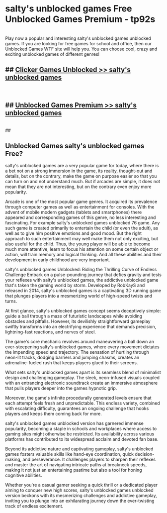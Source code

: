 # salty's unblocked games  Free Unblocked Games Premium - tp92s <br>
<br>
Play now a popular and interesting salty's unblocked games unblocked games. If you are looking for free games for school and office, then our Unblocked Games WTF site will help you. You can choose cool, crazy and exciting unblocked games of different genres!


## ##  [Clicker Games Unblocked >> salty's unblocked games](https://lesson1.guru?title=salty's_unblocked_games)
  <br>

##  ## [Unblocked Games Premium >> salty's unblocked games](https://lesson1.guru?title=salty's_unblocked_games)
  <br>
  ##



## Unblocked Games salty's unblocked games Free?

salty's unblocked games are a very popular game for today, where there is a bet not on a strong immersion in the game, its reality, thought-out and details, but on the contrary, make the game on purpose easier so that you can turn on and not understand much. But if arcades are simple, it does not mean that they are not interesting, but on the contrary even enjoy more popularity.

Arcade is one of the most popular game genres. It acquired its prevalence through computer games as well as entertainment for consoles. With the advent of mobile modern gadgets (tablets and smartphones) there appeared and corresponding games of this genre, no less interesting and fascinating. For example salty's unblocked games unblocked 76 game. Any such game is created primarily to entertain the child (or even the adult), as well as to give him positive emotions and good mood. But the right approach to such entertainment may well make them not only exciting, but also useful for the child. Thus, the young player will be able to become much more attentive, learn to focus his attention on some certain object or action, will train memory and logical thinking. And all these abilities and their development in early childhood are very important.

salty's unblocked games Unblocked: Riding the Thrilling Curve of Endless Challenge
Embark on a pulse-pounding journey that defies gravity and tests your reflexes with salty's unblocked games, the addictive unblocked game that's taken the gaming world by storm. Developed by RobKayS and released in 2014, salty's unblocked games is a captivating 3D running game that plunges players into a mesmerizing world of high-speed twists and turns.

At first glance, salty's unblocked games concept seems deceptively simple: guide a ball through a maze of futuristic landscapes while avoiding obstacles and pitfalls. However, its devilishly straightforward gameplay swiftly transforms into an electrifying experience that demands precision, lightning-fast reactions, and nerves of steel.

The game's core mechanic revolves around maneuvering a ball down an ever-steepening salty's unblocked games, where every movement dictates the impending speed and trajectory. The sensation of hurtling through neon-lit tracks, dodging barriers and jumping chasms, creates an adrenaline-fueled rush that keeps players glued to their screens.

What sets salty's unblocked games apart is its seamless blend of minimalist design and challenging gameplay. The sleek, neon-infused visuals coupled with an entrancing electronic soundtrack create an immersive atmosphere that pulls players deeper into the games hypnotic grip.

Moreover, the game's infinite procedurally generated levels ensure that each attempt feels fresh and unpredictable. This endless variety, combined with escalating difficulty, guarantees an ongoing challenge that hooks players and keeps them coming back for more.

salty's unblocked games unblocked version has garnered immense popularity, becoming a staple in schools and workplaces where access to gaming sites might otherwise be restricted. Its availability across various platforms has contributed to its widespread acclaim and devoted fan base.

Beyond its addictive nature and captivating gameplay, salty's unblocked games fosters valuable skills like hand-eye coordination, quick decision-making, and perseverance. It challenges players to sharpen their reflexes and master the art of navigating intricate paths at breakneck speeds, making it not just an entertaining pastime but also a tool for honing cognitive abilities.

Whether you're a casual gamer seeking a quick thrill or a dedicated player aiming to conquer new high scores, salty's unblocked games unblocked version beckons with its mesmerizing challenges and addictive gameplay, inviting you to plunge into an exhilarating journey down the ever-twisting track of endless excitement.